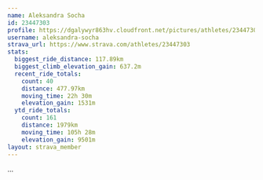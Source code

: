 ```yaml
---
name: Aleksandra Socha
id: 23447303
profile: https://dgalywyr863hv.cloudfront.net/pictures/athletes/23447303/14745546/4/large.jpg
username: aleksandra-socha
strava_url: https://www.strava.com/athletes/23447303
stats:
  biggest_ride_distance: 117.89km
  biggest_climb_elevation_gain: 637.2m
  recent_ride_totals:
    count: 40
    distance: 477.97km
    moving_time: 22h 30m
    elevation_gain: 1531m
  ytd_ride_totals:
    count: 161
    distance: 1979km
    moving_time: 105h 28m
    elevation_gain: 9501m
layout: strava_member
--- 
```

...
